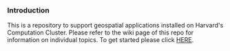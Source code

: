 ### Introduction

This is a repository to support geospatial applications installed on Harvard's Computation Cluster. Please refer to the wiki page of this repo for information on individual topics.  To get started please click [HERE](https://github.com/cga-harvard/GIS_Apps_on_HPC/blob/master/Using%20FASRC%20CGA%20Geospatial%20Resources.pdf).  

